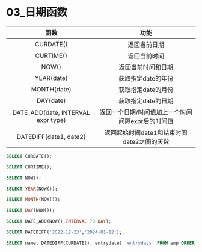 # 03_日期函数

|                函数                |                       功能                        |
| :--------------------------------: | :-----------------------------------------------: |
|             CURDATE()              |                   返回当前日期                    |
|             CURTIME()              |                   返回当前时间                    |
|               NOW()                |                返回当前时间和日期                 |
|             YEAR(date)             |                获取指定date的年份                 |
|            MONTH(date)             |                获取指定date的月份                 |
|             DAY(date)              |                获取指定date的日期                 |
| DATE_ADD(date, INTERVAL expr type) | 返回一个日期/时间值加上一个时间间隔expr后的时间值 |
|       DATEDIFF(date1, date2)       |    返回起始时间date1和结束时间date2之间的天数     |

```sql
SELECT CURDATE();

SELECT CURTIME();

SELECT NOW();

SELECT YEAR(NOW());

SELECT MONTH(NOW());

SELECT DAY(NOW());

SELECT DATE_ADD(NOW(),INTERVAL 70 DAY);

SELECT DATEDIFF('2022-12-23','2024-01-12');

SELECT name, DATEDIFF(CURDATE(), entrydate) 'entrydays' FROM emp ORDER BY entrydays;
```
